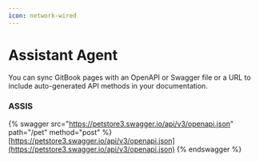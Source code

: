 ```yaml
---
icon: network-wired
---
```


# Assistant Agent

You can sync GitBook pages with an OpenAPI or Swagger file or a URL to include auto-generated API methods in your documentation.

### ASSIS

{% swagger src="https://petstore3.swagger.io/api/v3/openapi.json" path="/pet" method="post" %}
[https://petstore3.swagger.io/api/v3/openapi.json](https://petstore3.swagger.io/api/v3/openapi.json)
{% endswagger %}
